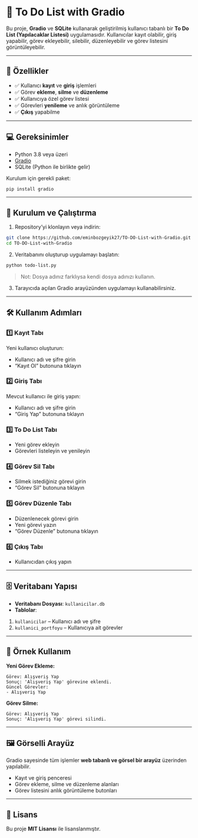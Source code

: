 # 📝 To Do List with Gradio

Bu proje, **Gradio** ve **SQLite** kullanarak geliştirilmiş kullanıcı tabanlı bir **To Do List (Yapılacaklar Listesi)** uygulamasıdır. Kullanıcılar kayıt olabilir, giriş yapabilir, görev ekleyebilir, silebilir, düzenleyebilir ve görev listesini görüntüleyebilir.

---

## 🌟 Özellikler

- ✅ Kullanıcı **kayıt** ve **giriş** işlemleri  
- ✅ Görev **ekleme**, **silme** ve **düzenleme**  
- ✅ Kullanıcıya özel görev listesi  
- ✅ Görevleri **yenileme** ve anlık görüntüleme  
- ✅ **Çıkış** yapabilme  

---

## 💻 Gereksinimler

- Python 3.8 veya üzeri  
- [Gradio](https://gradio.app/)  
- SQLite (Python ile birlikte gelir)  

Kurulum için gerekli paket:  
```bash
pip install gradio
```

---

## 🚀 Kurulum ve Çalıştırma

1. Repository’yi klonlayın veya indirin:

```bash
git clone https://github.com/eminbozgeyik27/TO-DO-List-with-Gradio.git
cd TO-DO-List-with-Gradio
```

2. Veritabanını oluşturup uygulamayı başlatın:

```bash
python todo-list.py
```

> Not: Dosya adınız farklıysa kendi dosya adınızı kullanın.  

3. Tarayıcıda açılan Gradio arayüzünden uygulamayı kullanabilirsiniz.

---

## 🛠️ Kullanım Adımları

### 1️⃣ Kayıt Tabı
Yeni kullanıcı oluşturun:  
- Kullanıcı adı ve şifre girin  
- “Kayıt Ol” butonuna tıklayın  

### 2️⃣ Giriş Tabı
Mevcut kullanıcı ile giriş yapın:  
- Kullanıcı adı ve şifre girin  
- “Giriş Yap” butonuna tıklayın  

### 3️⃣ To Do List Tabı
- Yeni görev ekleyin  
- Görevleri listeleyin ve yenileyin  

### 4️⃣ Görev Sil Tabı
- Silmek istediğiniz görevi girin  
- “Görev Sil” butonuna tıklayın  

### 5️⃣ Görev Düzenle Tabı
- Düzenlenecek görevi girin  
- Yeni görevi yazın  
- “Görev Düzenle” butonuna tıklayın  

### 6️⃣ Çıkış Tabı
- Kullanıcıdan çıkış yapın  

---

## 🗄️ Veritabanı Yapısı

- **Veritabanı Dosyası**: `kullanicilar.db`  
- **Tablolar**:  
1. `kullanicilar` – Kullanıcı adı ve şifre  
2. `kullanici_portfoyu` – Kullanıcıya ait görevler  

---

## 📌 Örnek Kullanım

**Yeni Görev Ekleme:**  
```
Görev: Alışveriş Yap
Sonuç: 'Alışveriş Yap' görevine eklendi.
Güncel Görevler:
- Alışveriş Yap
```

**Görev Silme:**  
```
Görev: Alışveriş Yap
Sonuç: 'Alışveriş Yap' görevi silindi.
```

---

## 🖼️ Görselli Arayüz

Gradio sayesinde tüm işlemler **web tabanlı ve görsel bir arayüz** üzerinden yapılabilir.  
- Kayıt ve giriş penceresi  
- Görev ekleme, silme ve düzenleme alanları  
- Görev listesini anlık görüntüleme butonları  

---

## 📜 Lisans

Bu proje **MIT Lisansı** ile lisanslanmıştır.

